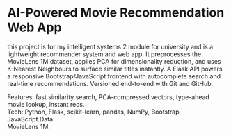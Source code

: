 # AI-Powered Movie Recommendation Web App
this project is for my intelligent systems 2 module for university and is a lightweight recommender system and web app. It preprocesses the MovieLens 1M dataset, applies PCA for dimensionality reduction, and uses K-Nearest Neighbours to surface similar titles instantly. A Flask API powers a responsive Bootstrap/JavaScript frontend with autocomplete search and real-time recommendations. Versioned end-to-end with Git and GitHub.

Features: fast similarity search, PCA-compressed vectors, type-ahead movie lookup, instant recs.   
Tech: Python, Flask, scikit-learn, pandas, NumPy, Bootstrap, JavaScript.Data:    
MovieLens 1M.
